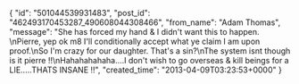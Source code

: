  {
   "id": "501044539931483",
   "post_id": "462493170453287_490608044308466",
   "from_name": "Adam Thomas",
   "message": "She has forced my hand & I didn't want this to happen. \nPierre, yep ok m8 I'll conditionally accept what ye claim I am upon proof.\nSo I'm crazy for our daughter. That's a sin?\nThe system isnt though is it pierre !!\nHahahahahaha....I don't wish to go overseas & kill beings for a LIE.....THATS INSANE !!",
   "created_time": "2013-04-09T03:23:53+0000"
 }
